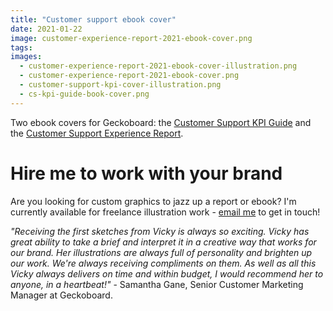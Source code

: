 ```yaml
---
title: "Customer support ebook cover"
date: 2021-01-22
image: customer-experience-report-2021-ebook-cover.png
tags:
images:
  - customer-experience-report-2021-ebook-cover-illustration.png
  - customer-experience-report-2021-ebook-cover.png
  - customer-support-kpi-cover-illustration.png
  - cs-kpi-guide-book-cover.png
---
```


Two ebook covers for Geckoboard: the [Customer Support KPI Guide](https://www.geckoboard.com/best-practice/cs-kpi-guide/) and the [Customer Support Experience Report](https://www.geckoboard.com/best-practice/customer-support-experience-report-2021/).

# Hire me to work with your brand
Are you looking for custom graphics to jazz up a report or ebook? I'm currently available for freelance illustration work - [email me](mailto:vicky.hughes@hotmail.com) to get in touch!

*"Receiving the first sketches from Vicky is always so exciting. Vicky has great ability to take a brief and interpret it in a creative way that works for our brand. Her illustrations are always full of personality and brighten up our work. We're always receiving compliments on them. As well as all this Vicky always delivers on time and within budget, I would recommend her to anyone, in a heartbeat!"* - Samantha Gane, Senior Customer Marketing Manager at Geckoboard.